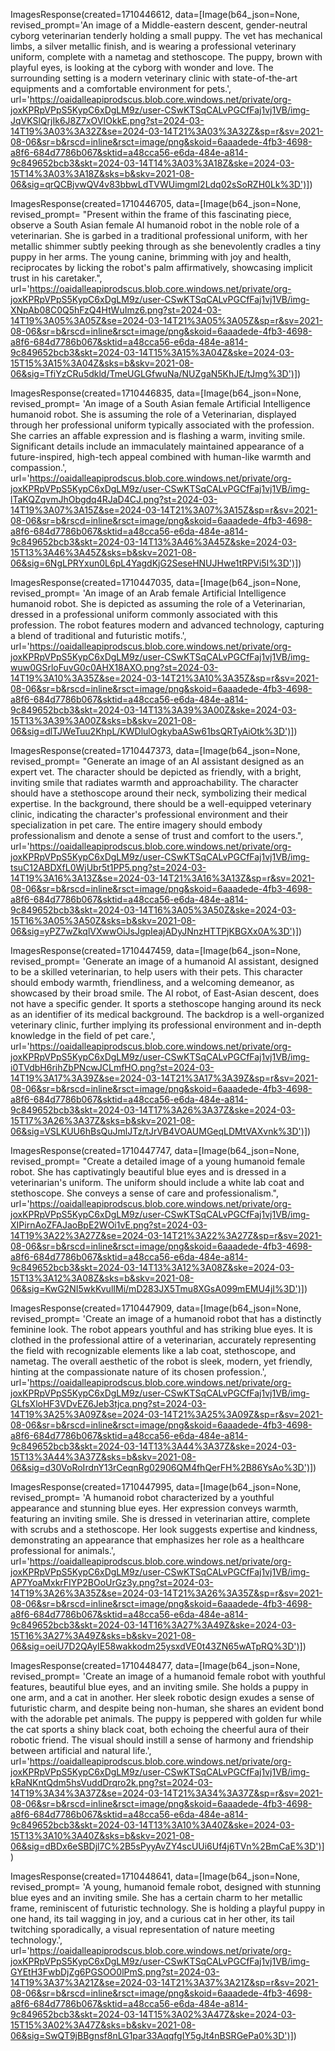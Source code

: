 ImagesResponse(created=1710446612, data=[Image(b64_json=None, revised_prompt='An image of a Middle-eastern descent, gender-neutral cyborg veterinarian tenderly holding a small puppy. The vet has mechanical limbs, a silver metallic finish, and is wearing a professional veterinary uniform, complete with a nametag and stethoscope. The puppy, brown with playful eyes, is looking at the cyborg with wonder and love. The surrounding setting is a modern veterinary clinic with state-of-the-art equipments and a comfortable environment for pets.',
url='https://oaidalleapiprodscus.blob.core.windows.net/private/org-joxKPRpVPpS5KypC6xDgLM9z/user-CSwKTSqCALvPGCfFaj1vj1VB/img-JqVKSlQrjIk6J8Z7xOVIOkkE.png?st=2024-03-14T19%3A03%3A32Z&se=2024-03-14T21%3A03%3A32Z&sp=r&sv=2021-08-06&sr=b&rscd=inline&rsct=image/png&skoid=6aaadede-4fb3-4698-a8f6-684d7786b067&sktid=a48cca56-e6da-484e-a814-9c849652bcb3&skt=2024-03-14T14%3A03%3A18Z&ske=2024-03-15T14%3A03%3A18Z&sks=b&skv=2021-08-06&sig=qrQCBjvwQV4v83bbwLdTVWUimgml2Ldq02sSoRZH0Lk%3D')])


ImagesResponse(created=1710446705, data=[Image(b64_json=None, 
revised_prompt=
"Present within the frame of this fascinating piece, observe a South Asian female AI humanoid robot in the noble role of a veterinarian. She is garbed in a traditional professional uniform, with her metallic shimmer subtly peeking through as she benevolently cradles a tiny puppy in her arms. The young canine, brimming with joy and health, reciprocates by licking the robot's palm affirmatively, showcasing implicit trust in his caretaker.",
url='https://oaidalleapiprodscus.blob.core.windows.net/private/org-joxKPRpVPpS5KypC6xDgLM9z/user-CSwKTSqCALvPGCfFaj1vj1VB/img-XNpAb08C0Q5hFzQ4HtWuImz6.png?st=2024-03-14T19%3A05%3A05Z&se=2024-03-14T21%3A05%3A05Z&sp=r&sv=2021-08-06&sr=b&rscd=inline&rsct=image/png&skoid=6aaadede-4fb3-4698-a8f6-684d7786b067&sktid=a48cca56-e6da-484e-a814-9c849652bcb3&skt=2024-03-14T15%3A15%3A04Z&ske=2024-03-15T15%3A15%3A04Z&sks=b&skv=2021-08-06&sig=TfiYzCRu5dkld/TmeUGLGfwuNa/NUZgaN5KhJE/tJmg%3D')])

ImagesResponse(created=1710446835, data=[Image(b64_json=None,
revised_prompt=
'An image of a South Asian female Artificial Intelligence humanoid robot. She is assuming the role of a Veterinarian, displayed through her professional uniform typically associated with the profession. She carries an affable expression and is flashing a warm, inviting smile. Significant details include an immaculately maintained appearance of a future-inspired, high-tech appeal combined with human-like warmth and compassion.',
url='https://oaidalleapiprodscus.blob.core.windows.net/private/org-joxKPRpVPpS5KypC6xDgLM9z/user-CSwKTSqCALvPGCfFaj1vj1VB/img-lTaKQZqvmJhObgdq4RJaD4CJ.png?st=2024-03-14T19%3A07%3A15Z&se=2024-03-14T21%3A07%3A15Z&sp=r&sv=2021-08-06&sr=b&rscd=inline&rsct=image/png&skoid=6aaadede-4fb3-4698-a8f6-684d7786b067&sktid=a48cca56-e6da-484e-a814-9c849652bcb3&skt=2024-03-14T13%3A46%3A45Z&ske=2024-03-15T13%3A46%3A45Z&sks=b&skv=2021-08-06&sig=6NgLPRYxun0L6pL4YagdKjG2SeseHNUJHwe1tRPVi5I%3D')])


ImagesResponse(created=1710447035, data=[Image(b64_json=None,
revised_prompt=
'An image of an Arab female Artificial Intelligence humanoid robot. She is depicted as assuming the role of a Veterinarian, dressed in a professional uniform commonly associated with this profession. The robot features modern and advanced technology, capturing a blend of traditional and futuristic motifs.',
url='https://oaidalleapiprodscus.blob.core.windows.net/private/org-joxKPRpVPpS5KypC6xDgLM9z/user-CSwKTSqCALvPGCfFaj1vj1VB/img-wuw0GSrloFuvG0c0AHX18AXO.png?st=2024-03-14T19%3A10%3A35Z&se=2024-03-14T21%3A10%3A35Z&sp=r&sv=2021-08-06&sr=b&rscd=inline&rsct=image/png&skoid=6aaadede-4fb3-4698-a8f6-684d7786b067&sktid=a48cca56-e6da-484e-a814-9c849652bcb3&skt=2024-03-14T13%3A39%3A00Z&ske=2024-03-15T13%3A39%3A00Z&sks=b&skv=2021-08-06&sig=dlTJWeTuu2KhpL/KWDlulOgkybaASw61bsQRTyAiOtk%3D')])


ImagesResponse(created=1710447373, data=[Image(b64_json=None,
revised_prompt=
"Generate an image of an AI assistant designed as an expert vet. The character should be depicted as friendly, with a bright, inviting smile that radiates warmth and approachability. The character should have a stethoscope around their neck, symbolizing their medical expertise. In the background, there should be a well-equipped veterinary clinic, indicating the character's professional environment and their specialization in pet care. The entire imagery should embody professionalism and denote a sense of trust and comfort to the users.",
url='https://oaidalleapiprodscus.blob.core.windows.net/private/org-joxKPRpVPpS5KypC6xDgLM9z/user-CSwKTSqCALvPGCfFaj1vj1VB/img-tsuC12ABDXfL0WjUbr5t1PP5.png?st=2024-03-14T19%3A16%3A13Z&se=2024-03-14T21%3A16%3A13Z&sp=r&sv=2021-08-06&sr=b&rscd=inline&rsct=image/png&skoid=6aaadede-4fb3-4698-a8f6-684d7786b067&sktid=a48cca56-e6da-484e-a814-9c849652bcb3&skt=2024-03-14T16%3A05%3A50Z&ske=2024-03-15T16%3A05%3A50Z&sks=b&skv=2021-08-06&sig=yPZ7wZkqlVXwwOiJsJgpIeajADyJNnzHTTPjKBGXx0A%3D')])


ImagesResponse(created=1710447459, data=[Image(b64_json=None,
revised_prompt=
'Generate an image of a humanoid AI assistant, designed to be a skilled veterinarian, to help users with their pets. This character should embody warmth, friendliness, and a welcoming demeanor, as showcased by their broad smile. The AI robot, of East-Asian descent, does not have a specific gender. It sports a stethoscope hanging around its neck as an identifier of its medical background. The backdrop is a well-organized veterinary clinic, further implying its professional environment and in-depth knowledge in the field of pet care.',
url='https://oaidalleapiprodscus.blob.core.windows.net/private/org-joxKPRpVPpS5KypC6xDgLM9z/user-CSwKTSqCALvPGCfFaj1vj1VB/img-i0TVdbH6rihZbPNcwJCLmfHO.png?st=2024-03-14T19%3A17%3A39Z&se=2024-03-14T21%3A17%3A39Z&sp=r&sv=2021-08-06&sr=b&rscd=inline&rsct=image/png&skoid=6aaadede-4fb3-4698-a8f6-684d7786b067&sktid=a48cca56-e6da-484e-a814-9c849652bcb3&skt=2024-03-14T17%3A26%3A37Z&ske=2024-03-15T17%3A26%3A37Z&sks=b&skv=2021-08-06&sig=VSLKUU6hBsQuJmlJTz/tJrVB4VOAUMGeqLDMtVAXvnk%3D')])


ImagesResponse(created=1710447747, data=[Image(b64_json=None,
revised_prompt=
"Create a detailed image of a young humanoid female robot. She has captivatingly beautiful blue eyes and is dressed in a veterinarian's uniform. The uniform should include a white lab coat and stethoscope. She conveys a sense of care and professionalism.",
url='https://oaidalleapiprodscus.blob.core.windows.net/private/org-joxKPRpVPpS5KypC6xDgLM9z/user-CSwKTSqCALvPGCfFaj1vj1VB/img-XIPirnAoZFAJaoBpE2WOi1vE.png?st=2024-03-14T19%3A22%3A27Z&se=2024-03-14T21%3A22%3A27Z&sp=r&sv=2021-08-06&sr=b&rscd=inline&rsct=image/png&skoid=6aaadede-4fb3-4698-a8f6-684d7786b067&sktid=a48cca56-e6da-484e-a814-9c849652bcb3&skt=2024-03-14T13%3A12%3A08Z&ske=2024-03-15T13%3A12%3A08Z&sks=b&skv=2021-08-06&sig=KwG2NI5wkKvulIMi/mD283JX5Tmu8XGsA099mEMU4jI%3D')])


ImagesResponse(created=1710447909, data=[Image(b64_json=None,
revised_prompt=
'Create an image of a humanoid robot that has a distinctly feminine look. The robot appears youthful and has striking blue eyes. It is clothed in the professional attire of a veterinarian, accurately representing the field with recognizable elements like a lab coat, stethoscope, and nametag. The overall aesthetic of the robot is sleek, modern, yet friendly, hinting at the compassionate nature of its chosen profession.',
url='https://oaidalleapiprodscus.blob.core.windows.net/private/org-joxKPRpVPpS5KypC6xDgLM9z/user-CSwKTSqCALvPGCfFaj1vj1VB/img-GLfsXloHF3VDvEZ6Jeb3tjca.png?st=2024-03-14T19%3A25%3A09Z&se=2024-03-14T21%3A25%3A09Z&sp=r&sv=2021-08-06&sr=b&rscd=inline&rsct=image/png&skoid=6aaadede-4fb3-4698-a8f6-684d7786b067&sktid=a48cca56-e6da-484e-a814-9c849652bcb3&skt=2024-03-14T13%3A44%3A37Z&ske=2024-03-15T13%3A44%3A37Z&sks=b&skv=2021-08-06&sig=d30VoRoIrdnY13rCeqnRg02906QM4fhQerFH%2B86YsAo%3D')])


ImagesResponse(created=1710447995, data=[Image(b64_json=None,
revised_prompt=
'A humanoid robot characterized by a youthful appearance and stunning blue eyes. Her expression conveys warmth, featuring an inviting smile. She is dressed in veterinarian attire, complete with scrubs and a stethoscope. Her look suggests expertise and kindness, demonstrating an appearance that emphasizes her role as a healthcare professional for animals.',
url='https://oaidalleapiprodscus.blob.core.windows.net/private/org-joxKPRpVPpS5KypC6xDgLM9z/user-CSwKTSqCALvPGCfFaj1vj1VB/img-AP7YoaMxkrFIYP2BOoUrGz3y.png?st=2024-03-14T19%3A26%3A35Z&se=2024-03-14T21%3A26%3A35Z&sp=r&sv=2021-08-06&sr=b&rscd=inline&rsct=image/png&skoid=6aaadede-4fb3-4698-a8f6-684d7786b067&sktid=a48cca56-e6da-484e-a814-9c849652bcb3&skt=2024-03-14T16%3A27%3A49Z&ske=2024-03-15T16%3A27%3A49Z&sks=b&skv=2021-08-06&sig=oeiU7D2QAyIE58wakkodm25ysxdVE0t43ZN65wATpRQ%3D')])


ImagesResponse(created=1710448477, data=[Image(b64_json=None,
revised_prompt=
'Create an image of a humanoid female robot with youthful features, beautiful blue eyes, and an inviting smile. She holds a puppy in one arm, and a cat in another. Her sleek robotic design exudes a sense of futuristic charm, and despite being non-human, she shares an evident bond with the adorable pet animals. The puppy is peppered with golden fur while the cat sports a shiny black coat, both echoing the cheerful aura of their robotic friend. The visual should instill a sense of harmony and friendship between artificial and natural life.',
url='https://oaidalleapiprodscus.blob.core.windows.net/private/org-joxKPRpVPpS5KypC6xDgLM9z/user-CSwKTSqCALvPGCfFaj1vj1VB/img-kRaNKntQdm5hsVuddDrqro2k.png?st=2024-03-14T19%3A34%3A37Z&se=2024-03-14T21%3A34%3A37Z&sp=r&sv=2021-08-06&sr=b&rscd=inline&rsct=image/png&skoid=6aaadede-4fb3-4698-a8f6-684d7786b067&sktid=a48cca56-e6da-484e-a814-9c849652bcb3&skt=2024-03-14T13%3A10%3A40Z&ske=2024-03-15T13%3A10%3A40Z&sks=b&skv=2021-08-06&sig=dBDx6eSBDjl7C%2B5sPyyAvZY4scUUi6Uf4j6TVn%2BmCaE%3D')])


ImagesResponse(created=1710448641, data=[Image(b64_json=None,
revised_prompt=
'A young, humanoid female robot, designed with stunning blue eyes and an inviting smile. She has a certain charm to her metallic frame, reminiscent of futuristic technology. She is holding a playful puppy in one hand, its tail wagging in joy, and a curious cat in her other, its tail twitching sporadically, a visual representation of nature meeting technology.',
url='https://oaidalleapiprodscus.blob.core.windows.net/private/org-joxKPRpVPpS5KypC6xDgLM9z/user-CSwKTSqCALvPGCfFaj1vj1VB/img-GYEtH3FwbDjZg6PGSOO0lPmS.png?st=2024-03-14T19%3A37%3A21Z&se=2024-03-14T21%3A37%3A21Z&sp=r&sv=2021-08-06&sr=b&rscd=inline&rsct=image/png&skoid=6aaadede-4fb3-4698-a8f6-684d7786b067&sktid=a48cca56-e6da-484e-a814-9c849652bcb3&skt=2024-03-14T15%3A02%3A47Z&ske=2024-03-15T15%3A02%3A47Z&sks=b&skv=2021-08-06&sig=SwQT9jBBgnsf8nLG1par33AqqfgIY5gJt4nBSRGePa0%3D')])